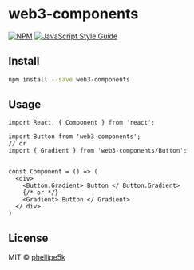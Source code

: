 # web3-components

[![NPM](https://img.shields.io/npm/v/web3ui.svg)](https://www.npmjs.com/package/web3-components) [![JavaScript Style Guide](https://img.shields.io/badge/code_style-standard-brightgreen.svg)](https://standardjs.com)



## Install

```bash
npm install --save web3-components
```

## Usage

```tsx
import React, { Component } from 'react';

import Button from 'web3-components';
// or
import { Gradient } from 'web3-components/Button';


const Component = () => (
  <div>
    <Button.Gradient> Button </ Button.Gradient>
    {/* or */}
    <Gradient> Button </ Gradient>
  </ div>
)
```

## License

MIT © [phellipe5k](https://github.com/phellipe5k)
